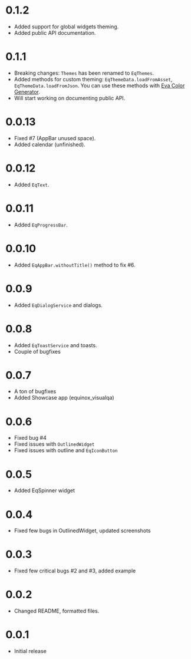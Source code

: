 # 0.1.2

- Added support for global widgets theming.
- Added public API documentation.

# 0.1.1

- Breaking changes: `Themes` has been renamed to `EqThemes`.
- Added methods for custom theming: `EqThemeData.loadFromAsset`, `EqThemeData.loadFromJson`. You can use these methods with [Eva Color Generator](https://colors.eva.design).
- Will start working on documenting public API.

# 0.0.13

- Fixed #7 (AppBar unused space).
- Added calendar (unfinished).

# 0.0.12

- Added `EqText`.

# 0.0.11

- Added `EqProgressBar`.

# 0.0.10

- Added `EqAppBar.withoutTitle()` method to fix #6.

# 0.0.9

- Added `EqDialogService` and dialogs.

# 0.0.8

- Added `EqToastService` and toasts.
- Couple of bugfixes

# 0.0.7

- A ton of bugfixes
- Added Showcase app (equinox_visualqa)

# 0.0.6

- Fixed bug #4
- Fixed issues with `OutlinedWidget`
- Fixed issues with outline and `EqIconButton` 

# 0.0.5

- Added EqSpinner widget

# 0.0.4

- Fixed few bugs in OutlinedWidget, updated screenshots

# 0.0.3

- Fixed few critical bugs #2 and #3, added example

# 0.0.2

- Changed README, formatted files.

# 0.0.1

- Initial release